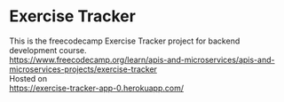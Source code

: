 # Exercise Tracker

This is the freecodecamp Exercise Tracker project for backend development course. <br />
https://www.freecodecamp.org/learn/apis-and-microservices/apis-and-microservices-projects/exercise-tracker <br />
Hosted on <br />
https://exercise-tracker-app-0.herokuapp.com/
